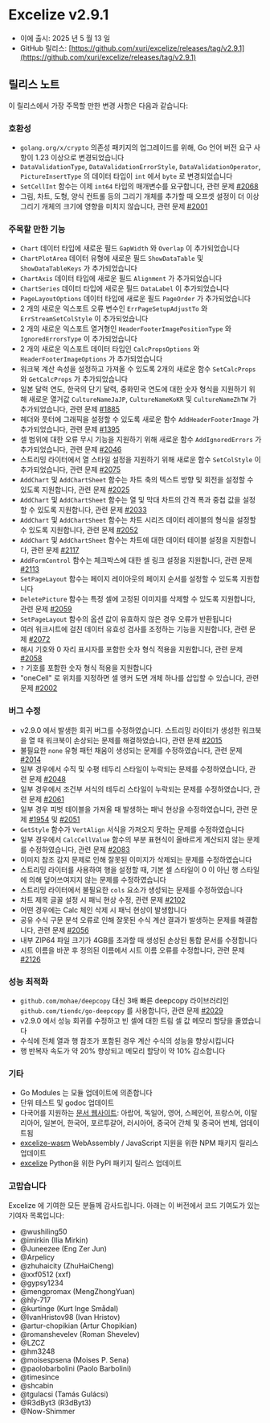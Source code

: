 # Excelize v2.9.1

* 이에 출시: 2025 년 5 월 13 일
* GitHub 릴리스: [https://github.com/xuri/excelize/releases/tag/v2.9.1](https://github.com/xuri/excelize/releases/tag/v2.9.1)

## 릴리스 노트

이 릴리스에서 가장 주목할 만한 변경 사항은 다음과 같습니다:

### 호환성

* `golang.org/x/crypto` 의존성 패키지의 업그레이드를 위해, Go 언어 버전 요구 사항이 1.23 이상으로 변경되었습니다
* `DataValidationType`, `DataValidationErrorStyle`, `DataValidationOperator`, `PictureInsertType` 의 데이터 타입이 `int` 에서 `byte` 로 변경되었습니다
* `SetCellInt` 함수는 이제 `int64` 타입의 매개변수를 요구합니다, 관련 문제 [#2068](https://github.com/xuri/excelize/issues/2068)
* 그림, 차트, 도형, 양식 컨트롤 등의 그리기 개체를 추가할 때 오프셋 설정이 더 이상 그리기 개체의 크기에 영향을 미치지 않습니다, 관련 문제 [#2001](https://github.com/xuri/excelize/issues/2001)

### 주목할 만한 기능

* `Chart` 데이터 타입에 새로운 필드 `GapWidth` 와 `Overlap` 이 추가되었습니다
* `ChartPlotArea` 데이터 유형에 새로운 필드 `ShowDataTable` 및 `ShowDataTableKeys` 가 추가되었습니다
* `ChartAxis` 데이터 타입에 새로운 필드 `Alignment` 가 추가되었습니다
* `ChartSeries` 데이터 타입에 새로운 필드 `DataLabel` 이 추가되었습니다
* `PageLayoutOptions` 데이터 타입에 새로운 필드 `PageOrder` 가 추가되었습니다
* 2 개의 새로운 익스포트 오류 변수인 `ErrPageSetupAdjustTo` 와 `ErrStreamSetColStyle` 이 추가되었습니다
* 2 개의 새로운 익스포트 열거형인 `HeaderFooterImagePositionType` 와 `IgnoredErrorsType` 이 추가되었습니다
* 2 개의 새로운 익스포트 데이터 타입인 `CalcPropsOptions` 와 `HeaderFooterImageOptions` 가 추가되었습니다
* 워크북 계산 속성을 설정하고 가져올 수 있도록 2개의 새로운 함수 `SetCalcProps` 와 `GetCalcProps` 가 추가되었습니다
* 일본 달력 연도, 한국의 단기 달력, 중화민국 연도에 대한 숫자 형식을 지원하기 위해 새로운 열거값 `CultureNameJaJP`, `CultureNameKoKR` 및 `CultureNameZhTW` 가 추가되었습니다, 관련 문제 [#1885](https://github.com/xuri/excelize/issues/1885)
* 헤더와 풋터에 그래픽을 설정할 수 있도록 새로운 함수 `AddHeaderFooterImage` 가 추가되었습니다, 관련 문제 [#1395](https://github.com/xuri/excelize/issues/1395)
* 셀 범위에 대한 오류 무시 기능을 지원하기 위해 새로운 함수 `AddIgnoredErrors` 가 추가되었습니다, 관련 문제 [#2046](https://github.com/xuri/excelize/issues/2046)
* 스트리밍 라이터에서 열 스타일 설정을 지원하기 위해 새로운 함수 `SetColStyle` 이 추가되었습니다, 관련 문제 [#2075](https://github.com/xuri/excelize/issues/2075)
* `AddChart` 및 `AddChartSheet` 함수는 차트 축의 텍스트 방향 및 회전을 설정할 수 있도록 지원합니다, 관련 문제 [#2025](https://github.com/xuri/excelize/issues/2025)
* `AddChart` 및 `AddChartSheet` 함수는 열 및 막대 차트의 간격 폭과 중첩 값을 설정할 수 있도록 지원합니다, 관련 문제 [#2033](https://github.com/xuri/excelize/issues/2033)
* `AddChart` 및 `AddChartSheet` 함수는 차트 시리즈 데이터 레이블의 형식을 설정할 수 있도록 지원합니다, 관련 문제 [#2052](https://github.com/xuri/excelize/issues/2052)
* `AddChart` 및 `AddChartSheet` 함수는 차트에 대한 데이터 테이블 설정을 지원합니다, 관련 문제 [#2117](https://github.com/xuri/excelize/issues/2117)
* `AddFormControl` 함수는 체크박스에 대한 셀 링크 설정을 지원합니다, 관련 문제 [#2113](https://github.com/xuri/excelize/issues/2113)
* `SetPageLayout` 함수는 페이지 레이아웃의 페이지 순서를 설정할 수 있도록 지원합니다
* `DeletePicture` 함수는 특정 셀에 고정된 이미지를 삭제할 수 있도록 지원합니다, 관련 문제 [#2059](https://github.com/xuri/excelize/issues/2059)
* `SetPageLayout` 함수의 옵션 값이 유효하지 않은 경우 오류가 반환됩니다
* 여러 워크시트에 걸친 데이터 유효성 검사를 조정하는 기능을 지원합니다, 관련 문제 [#2072](https://github.com/xuri/excelize/issues/2072)
* 해시 기호와 0 자리 표시자를 포함한 숫자 형식 적용을 지원합니다, 관련 문제 [#2058](https://github.com/xuri/excelize/issues/2058)
* `?` 기호를 포함한 숫자 형식 적용을 지원합니다
* "oneCell" 로 위치를 지정하면 셀 앵커 도면 개체 하나를 삽입할 수 있습니다, 관련 문제 [#2002](https://github.com/xuri/excelize/issues/2002)

### 버그 수정

* v2.9.0 에서 발생한 회귀 버그를 수정하였습니다. 스트리밍 라이터가 생성한 워크북을 열 때 워크북이 손상되는 문제를 해결하였습니다, 관련 문제 [#2015](https://github.com/xuri/excelize/issues/2015)
* 불필요한 `none` 유형 패턴 채움이 생성되는 문제를 수정하였습니다, 관련 문제 [#2014](https://github.com/xuri/excelize/issues/2014)
* 일부 경우에서 수직 및 수평 테두리 스타일이 누락되는 문제를 수정하였습니다, 관련 문제 [#2048](https://github.com/xuri/excelize/issues/2048)
* 일부 경우에서 조건부 서식의 테두리 스타일이 누락되는 문제를 수정하였습니다, 관련 문제 [#2061](https://github.com/xuri/excelize/issues/2061)
* 일부 경우 피벗 테이블을 가져올 때 발생하는 패닉 현상을 수정하였습니다, 관련 문제 [#1954](https://github.com/xuri/excelize/issues/1954) 및 [#2051](https://github.com/xuri/excelize/issues/2051)
* `GetStyle` 함수가 `VertAlign` 서식을 가져오지 못하는 문제를 수정하였습니다
* 일부 경우에서 `CalcCellValue` 함수의 부분 표현식이 올바르게 계산되지 않는 문제를 수정하였습니다, 관련 문제 [#2083](https://github.com/xuri/excelize/issues/2083)
* 이미지 참조 감지 문제로 인해 잘못된 이미지가 삭제되는 문제를 수정하였습니다
* 스트리밍 라이터를 사용하여 행을 설정할 때, 기본 셀 스타일이 0 이 아닌 행 스타일에 의해 덮어쓰여지지 않는 문제를 수정하였습니다
* 스트리밍 라이터에서 불필요한 `cols` 요소가 생성되는 문제를 수정하였습니다
* 차트 제목 글꼴 설정 시 패닉 현상 수정, 관련 문제 [#2102](https://github.com/xuri/excelize/issues/2102)
* 어떤 경우에는 Calc 체인 삭제 시 패닉 현상이 발생합니다
* 공유 수식 구문 분석 오류로 인해 잘못된 수식 계산 결과가 발생하는 문제를 해결합니다, 관련 문제 [#2056](https://github.com/xuri/excelize/issues/2056)
* 내부 ZIP64 파일 크기가 4GB를 초과할 때 생성된 손상된 통합 문서를 수정합니다
* 시트 이름을 바꾼 후 정의된 이름에서 시트 이름 오류를 수정합니다, 관련 문제 [#2126](https://github.com/xuri/excelize/issues/2126)

### 성능 최적화

* `github.com/mohae/deepcopy` 대신 3배 빠른 deepcopy 라이브러리인 `github.com/tiendc/go-deepcopy` 를 사용합니다, 관련 문제 [#2029](https://github.com/xuri/excelize/issues/2029)
* v2.9.0 에서 성능 회귀를 수정하고 빈 셀에 대한 트림 셀 값 메모리 할당을 줄였습니다
* 수식에 전체 열과 행 참조가 포함된 경우 계산 수식의 성능을 향상시킵니다
* 행 반복자 속도가 약 20% 향상되고 메모리 할당이 약 10% 감소합니다

### 기타

* Go Modules 는 모듈 업데이트에 의존합니다
* 단위 테스트 및 godoc 업데이트
* 다국어를 지원하는 [문서 웹사이트](https://xuri.me/excelize): 아랍어, 독일어, 영어, 스페인어, 프랑스어, 이탈리아어, 일본어, 한국어, 포르투갈어, 러시아어, 중국어 간체 및 중국어 번체, 업데이트됨
* [excelize-wasm](https://github.com/xuri/excelize-wasm) WebAssembly / JavaScript 지원을 위한 NPM 패키지 릴리스 업데이트
* [excelize](https://github.com/xuri/excelize-py) Python을 위한 PyPI 패키지 릴리스 업데이트

### 고맙습니다

Excelize 에 기여한 모든 분들께 감사드립니다. 아래는 이 버전에서 코드 기여도가 있는 기여자 목록입니다:

* @wushiling50
* @imirkin (Ilia Mirkin)
* @Juneezee (Eng Zer Jun)
* @Arpelicy
* @zhuhaicity (ZhuHaiCheng)
* @xxf0512 (xxf)
* @gypsy1234
* @mengpromax (MengZhongYuan)
* @hly-717
* @kurtinge (Kurt Inge Smådal)
* @IvanHristov98 (Ivan Hristov)
* @artur-chopikian (Artur Chopikian)
* @romanshevelev (Roman Shevelev)
* @LZCZ
* @hm3248
* @moisespsena (Moises P. Sena)
* @paolobarbolini (Paolo Barbolini)
* @timesince
* @shcabin
* @tgulacsi (Tamás Gulácsi)
* @R3dByt3 (R3dByt3)
* @Now-Shimmer
